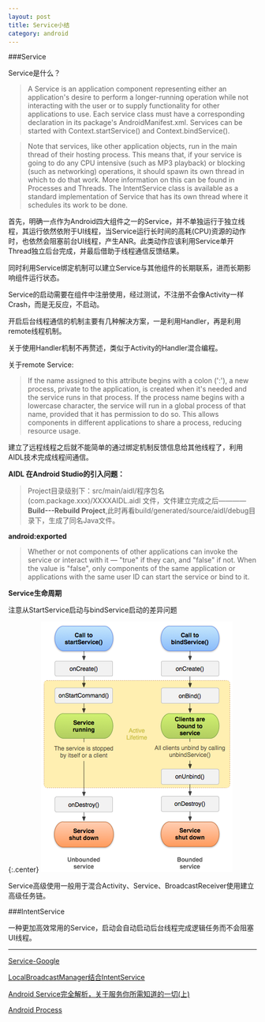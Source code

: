 ```yaml
---
layout: post
title: Service小结
category: android
---
```


###Service

Service是什么？

> A Service is an application component representing either an application's desire to perform a longer-running operation while not interacting with the user or to supply functionality for other applications to use. Each service class must have a corresponding <service> declaration in its package's AndroidManifest.xml. Services can be started with Context.startService() and Context.bindService(). 

> Note that services, like other application objects, run in the main thread of their hosting process. This means that, if your service is going to do any CPU intensive (such as MP3 playback) or blocking (such as networking) operations, it should spawn its own thread in which to do that work. More information on this can be found in Processes and Threads. The IntentService class is available as a standard implementation of Service that has its own thread where it schedules its work to be done.
> 

首先，明确一点作为Android四大组件之一的Service，并不单独运行于独立线程，其运行依然依附于UI线程，当Service运行长时间的高耗(CPU)资源的动作时，也依然会阻塞前台UI线程，产生ANR。此类动作应该利用Service单开Thread独立后台完成，并最后借助于线程通信反馈结果。

同时利用Service绑定机制可以建立Service与其他组件的长期联系，进而长期影响组件运行状态。

Service的启动需要在组件中注册使用，经过测试，不注册不会像Activity一样Crash，而是无反应，不启动。

开启后台线程通信的机制主要有几种解决方案，一是利用Handler，再是利用remote线程机制。

关于使用Handler机制不再赘述，类似于Activity的Handler混合编程。

关于remote Service:

> If the name assigned to this attribute begins with a colon (':'), a new process, private to the application, is created when it's needed and the service runs in that process. If the process name begins with a lowercase character, the service will run in a global process of that name, provided that it has permission to do so. This allows components in different applications to share a process, reducing resource usage. 

建立了远程线程之后就不能简单的通过绑定机制反馈信息给其他线程了，利用AIDL技术完成线程间通信。

**AIDL 在Android Studio的引入问题：**

>  Project目录级别下：src/main/aidl/程序包名(com.package.xxx)/XXXXAIDL.aidl 文件，文件建立完成之后————**Build---Rebuild Project**,此时再看build/generated/source/aidl/debug目录下，生成了同名Java文件。
>  

**android:exported**

> Whether or not components of other applications can invoke the service or interact with it — "true" if they can, and "false" if not. When the value is "false", only components of the same application or applications with the same user ID can start the service or bind to it. 

**Service生命周期**

注意从StartService启动与bindService启动的差异问题

{:.center}
![Service Lifecycle](\assets\img\20150721\service_lifecycle.png)

Service高级使用一般用于混合Activity、Service、BroadcastReceiver使用建立高级任务链。

###IntentService

一种更加高效常用的Service，启动会自动启动后台线程完成逻辑任务而不会阻塞UI线程。




---

[Service-Google](http://developer.android.com/guide/components/services.html   "Service-Google-Dev")

[LocalBroadcastManager结合IntentService](http://hukai.me/android-training-course-in-chinese/background-jobs/run-background-service/report-status.html)

[Android Service完全解析，关于服务你所需知道的一切(上) ](http://blog.csdn.net/guolin_blog/article/details/11952435)

[Android Process](http://developer.android.com/guide/topics/manifest/service-element.html)